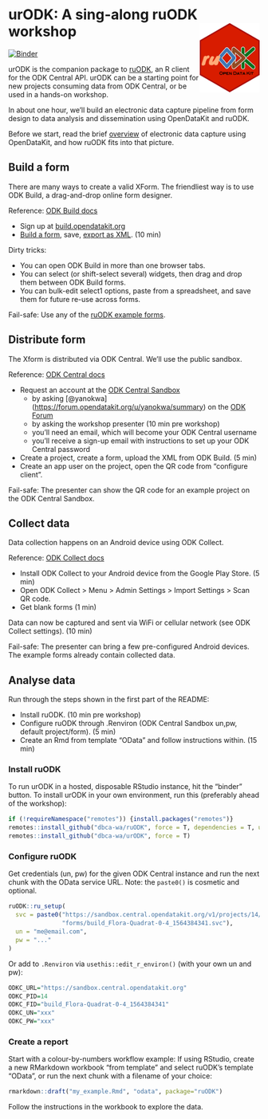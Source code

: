 
<!-- README.md is generated from README.Rmd. Please edit that file -->

# urODK: A sing-along ruODK workshop <img src="man/figures/ruODK.png" align="right" alt="Are you ODK?" width="120" />

<!-- badges: start -->

[![Binder](https://mybinder.org/badge_logo.svg)](https://mybinder.org/v2/gh/dbca-wa/urODK/master?urlpath=rstudio)
<!-- badges: end -->

urODK is the companion package to
[ruODK](\(https://dbca-wa.github.io/ruODK/\)), an R client for the ODK
Central API. urODK can be a starting point for new projects consuming
data from ODK Central, or be used in a hands-on workshop.

In about one hour, we’ll build an electronic data capture pipeline from
form design to data analysis and dissemination using OpenDataKit and
ruODK.

Before we start, read the brief
[overview](https://dbca-wa.github.io/ruODK/) of electronic data capture
using OpenDataKit, and how ruODK fits into that picture.

## Build a form <a href="#build"></a>

There are many ways to create a valid XForm. The friendliest way is to
use ODK Build, a drag-and-drop online form designer.

Reference: [ODK Build docs](https://docs.opendatakit.org/build-intro/)

  - Sign up at [build.opendatakit.org](https://build.opendatakit.org/)
  - [Build a
    form](https://docs.opendatakit.org/build-intro/#form-building),
    save, [export as
    XML](https://docs.opendatakit.org/build-intro/#export-forms). (10
    min)

Dirty tricks:

  - You can open ODK Build in more than one browser tabs.
  - You can select (or shift-select several) widgets, then drag and drop
    them between ODK Build forms.
  - You can bulk-edit select1 options, paste from a spreadsheet, and
    save them for future re-use across forms.

Fail-safe: Use any of the [ruODK example
forms](https://github.com/dbca-wa/ruODK/tree/master/inst/extdata).

## Distribute form

The Xform is distributed via ODK Central. We’ll use the public sandbox.

Reference: [ODK Central
docs](https://docs.opendatakit.org/central-using/)

  - Request an account at the [ODK Central
    Sandbox](https://sandbox.central.opendatakit.org/#/login?next=%2F)
      - by asking
        \[@yanokwa\](<https://forum.opendatakit.org/u/yanokwa/summary>)
        on the [ODK Forum](https://forum.opendatakit.org/)
      - by asking the workshop presenter (10 min pre workshop)
      - you’ll need an email, which will become your ODK Central
        username
      - you’ll receive a sign-up email with instructions to set up your
        ODK Central password
  - Create a project, create a form, upload the XML from ODK Build. (5
    min)
  - Create an app user on the project, open the QR code from “configure
    client”.

Fail-safe: The presenter can show the QR code for an example project on
the ODK Central Sandbox.

## Collect data

Data collection happens on an Android device using ODK Collect.

Reference: [ODK Collect
docs](https://docs.opendatakit.org/collect-using/)

  - Install ODK Collect to your Android device from the Google Play
    Store. (5 min)
  - Open ODK Collect \> Menu \> Admin Settings \> Import Settings \>
    Scan QR code.
  - Get blank forms (1 min)

Data can now be captured and sent via WiFi or cellular network (see ODK
Collect settings). (10 min)

Fail-safe: The presenter can bring a few pre-configured Android devices.
The example forms already contain collected data.

## Analyse data <a href="#ru-ready-to-rock"></a>

Run through the steps shown in the first part of the README:

  - Install ruODK. (10 min pre workshop)
  - Configure ruODK through .Renviron (ODK Central Sandbox un,pw,
    default project/form). (5 min)
  - Create an Rmd from template “OData” and follow instructions within.
    (15 min)

### Install ruODK

To run urODK in a hosted, disposable RStudio instance, hit the “binder”
button. To install urODK in your own environment, run this (preferably
ahead of the workshop):

``` r
if (!requireNamespace("remotes")) {install.packages("remotes")}
remotes::install_github("dbca-wa/ruODK", force = T, dependencies = T, upgrade = "ask")
remotes::install_github("dbca-wa/urODK", force = T)
```

### Configure ruODK

Get credentials (un, pw) for the given ODK Central instance and run the
next chunk with the OData service URL. Note: the `paste0()` is cosmetic
and optional.

``` r
ruODK::ru_setup(
  svc = paste0("https://sandbox.central.opendatakit.org/v1/projects/14/",
               "forms/build_Flora-Quadrat-0-4_1564384341.svc"), 
  un = "me@email.com", 
  pw = "..."
)
```

Or add to `.Renviron` via `usethis::edit_r_environ()` (with your own un
and pw):

``` r
ODKC_URL="https://sandbox.central.opendatakit.org"
ODKC_PID=14
ODKC_FID="build_Flora-Quadrat-0-4_1564384341"
ODKC_UN="xxx"
ODKC_PW="xxx"
```

### Create a report

Start with a colour-by-numbers workflow example: If using RStudio,
create a new RMarkdown workbook “from template” and select ruODK’s
template “OData”, or run the next chunk with a filename of your choice:

``` r
rmarkdown::draft("my_example.Rmd", "odata", package="ruODK")
```

Follow the instructions in the workbook to explore the data.

